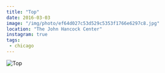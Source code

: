 ```yaml
---
title: "Top"
date: 2016-03-03
image: "/img/photo/ef64d027c53d529c5353f1766e6297c8.jpg"
location: "The John Hancock Center"
instagram: true
tags:
 - chicago
---
```


![Top](/img/photo/ef64d027c53d529c5353f1766e6297c8.jpg)
